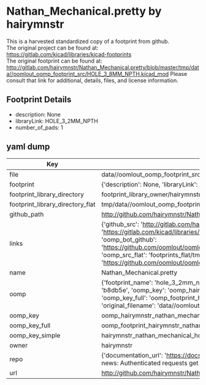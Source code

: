 # Nathan_Mechanical.pretty by hairymnstr  
This is a harvested standardized copy of a footprint from github.  
The original project can be found at:  
https://gitlab.com/kicad/libraries/kicad-footprints  
The original footprint can be found at:
http://gitlab.com/hairymnstr/Nathan_Mechanical.pretty/blob/master/tmp/data//oomlout_oomp_footprint_src/HOLE_3_8MM_NPTH.kicad_mod
Please consult that link for additional, details, files, and license information.  
## Footprint Details
* description: None  
* libraryLink: HOLE_3_2MM_NPTH  
* number_of_pads: 1  
## yaml dump  
| Key | Value |  
| --- | --- |  
| file | data//oomlout_oomp_footprint_src/Nathan_Mechanical.pretty/HOLE_3_2MM_NPTH.kicad_mod |  
| footprint | {'description': None, 'libraryLink': 'HOLE_3_2MM_NPTH', 'number_of_pads': 1} |  
| footprint_library_directory | footprint_library_owner/hairymnstr_Nathan_Mechanical.pretty |  
| footprint_library_directory_flat | tmp/data//oomlout_oomp_footprint_src/footprints_flat/hairymnstr_nathan_mechanical_hole_3_2mm_npth/working |  
| github_path | http://github.com/hairymnstr/Nathan_Mechanical.pretty/blob/master/tmp/data//oomlout_oomp_footprint_src/HOLE_3_2MM_NPTH.kicad_mod |  
| links | {'github_src': 'http://gitlab.com/hairymnstr/Nathan_Mechanical.pretty/blob/master/tmp/data//oomlout_oomp_footprint_src/HOLE_3_8MM_NPTH.kicad_mod', 'github_src_repo': 'https://gitlab.com/kicad/libraries/kicad-footprints', 'oomp_bot': 'tmp/data//oomlout_oomp_footprint_src/footprints/hairymnstr_nathan_mechanical_hole_3_2mm_npth/working', 'oomp_bot_github': 'https://github.com/oomlout/oomlout_oomp_footprint_bot/tree/main/tmp/data//oomlout_oomp_footprint_src/footprints/hairymnstr_nathan_mechanical_hole_3_2mm_npth/working', 'oomp_src_flat': 'footprints_flat/tmp/data//oomlout_oomp_footprint_src/footprints_flat/hairymnstr_nathan_mechanical_hole_3_2mm_npth/working', 'oomp_src_flat_github': 'https://github.com/oomlout/oomlout_oomp_footprint_src/tree/main/tmp/data//oomlout_oomp_footprint_src/footprints_flat/hairymnstr_nathan_mechanical_hole_3_2mm_npth/working'} |  
| name | Nathan_Mechanical.pretty |  
| oomp | {'footprint_name': 'hole_3_2mm_npth', 'library_name': 'nathan_mechanical', 'md5': 'b8db5ef7020a4678cb652584b84ba38d', 'md5_10': 'b8db5ef702', 'md5_5': 'b8db5', 'md5_6': 'b8db5e', 'oomp_key': 'oomp_hairymnstr_nathan_mechanical_hole_3_2mm_npth', 'oomp_key_extra': 'oomp_footprint_hairymnstr_nathan_mechanical_hole_3_2mm_npth', 'oomp_key_full': 'oomp_footprint_hairymnstr_nathan_mechanical_hole_3_2mm_npth_b8db5e', 'oomp_key_simple': 'hairymnstr_nathan_mechanical_hole_3_2mm_npth', 'original_filename': 'data//oomlout_oomp_footprint_src/Nathan_Mechanical.pretty/HOLE_3_2MM_NPTH.kicad_mod', 'owner_name': 'hairymnstr'} |  
| oomp_key | oomp_hairymnstr_nathan_mechanical_hole_3_2mm_npth |  
| oomp_key_full | oomp_footprint_hairymnstr_nathan_mechanical_hole_3_2mm_npth |  
| oomp_key_simple | hairymnstr_nathan_mechanical_hole_3_2mm_npth |  
| owner | hairymnstr |  
| repo | {'documentation_url': 'https://docs.github.com/rest/overview/resources-in-the-rest-api#rate-limiting', 'message': "API rate limit exceeded for 84.66.142.224. (But here's the good news: Authenticated requests get a higher rate limit. Check out the documentation for more details.)"} |  
| url | http://github.com/hairymnstr/Nathan_Mechanical.pretty |  

